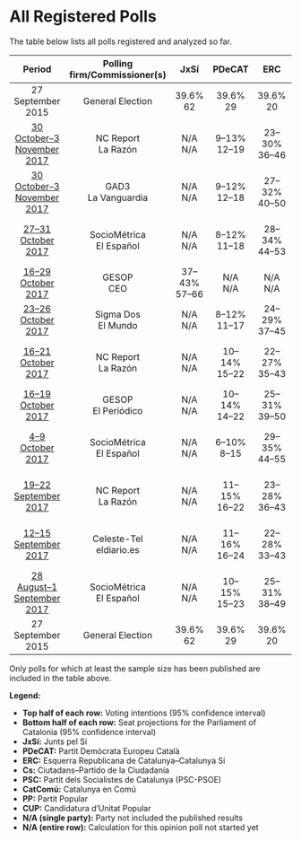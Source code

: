 # All Registered Polls

The table below lists all polls registered and analyzed so far.

| Period     | Polling firm/Commissioner(s) | JxSí | PDeCAT | ERC | Cs | PSC | CatComú | PP | CUP |
|:----------:|:----------------------------:|:--:|:--:|:--:|:--:|:--:|:--:|:--:|:--:|
| 27 September 2015 | General Election | 39.6% <br> 62 | 39.6% <br> 29 | 39.6% <br> 20 | 17.9% <br> 25 | 12.7% <br> 16 | 8.9% <br> 11 | 8.5% <br> 11 | 8.2% <br> 10 |
| [30 October–3 November 2017](2017-11-03-NCReport.html) | NC Report <br> La Razón | N/A <br> N/A | 9–13% <br> 12–19 | 23–30% <br> 36–46 | 17–23% <br> 23–31 | 11–16% <br> 14–22 | 8–13% <br> 9–17 | 9–13% <br> 10–18 | 5–8% <br> 5–10 |
| [30 October–3 November 2017](2017-11-03-GAD3.html) | GAD3 <br> La Vanguardia | N/A <br> N/A | 9–12% <br> 12–18 | 27–32% <br> 40–50 | 18–23% <br> 25–32 | 13–17% <br> 16–23 | 7–10% <br> 7–12 | 7–11% <br> 9–13 | 5–8% <br> 5–10 |
| [27–31 October 2017](2017-10-31-SocioMétrica.html) | SocioMétrica <br> El Español | N/A <br> N/A | 8–12% <br> 11–18 | 28–34% <br> 44–53 | 16–21% <br> 21–29 | 10–14% <br> 14–19 | 8–12% <br> 9–15 | 7–11% <br> 10–14 | 4–7% <br> 4–9 |
| [16–29 October 2017](2017-10-29-GESOP.html) | GESOP <br> CEO | 37–43% <br> 57–66 | N/A <br> N/A | N/A <br> N/A | 16–21% <br> 21–28 | 12–16% <br> 15–22 | 9–13% <br> 9–15 | 7–10% <br> 8–13 | 5–8% <br> 5–10 |
| [23–26 October 2017](2017-10-26-SigmaDos.html) | Sigma Dos <br> El Mundo | N/A <br> N/A | 8–12% <br> 11–17 | 24–29% <br> 37–45 | 17–22% <br> 24–31 | 13–17% <br> 16–23 | 9–13% <br> 11–17 | 7–11% <br> 9–13 | 5–8% <br> 6–10 |
| [16–21 October 2017](2017-10-21-NCReport.html) | NC Report <br> La Razón | N/A <br> N/A | 10–14% <br> 15–22 | 22–27% <br> 35–43 | 17–22% <br> 24–30 | 11–15% <br> 14–21 | 10–14% <br> 11–17 | 9–13% <br> 12–16 | 4–7% <br> 4–9 |
| [16–19 October 2017](2017-10-19-GESOP.html) | GESOP <br> El Periódico | N/A <br> N/A | 10–14% <br> 14–22 | 25–31% <br> 39–50 | 14–20% <br> 19–26 | 12–17% <br> 16–23 | 7–11% <br> 8–14 | 6–10% <br> 6–13 | 6–10% <br> 8–13 |
| [4–9 October 2017](2017-10-09-SocioMétrica.html) | SocioMétrica <br> El Español | N/A <br> N/A | 6–10% <br> 8–15 | 29–35% <br> 44–55 | 16–21% <br> 21–29 | 8–12% <br> 9–15 | 10–14% <br> 12–18 | 8–12% <br> 10–16 | 5–8% <br> 5–10 |
| [19–22 September 2017](2017-09-22-NCReport.html) | NC Report <br> La Razón | N/A <br> N/A | 11–15% <br> 16–22 | 23–28% <br> 36–43 | 15–19% <br> 20–26 | 12–16% <br> 15–22 | 10–14% <br> 12–17 | 9–13% <br> 12–17 | 4–7% <br> 4–9 |
| [12–15 September 2017](2017-09-15-Celeste-Tel.html) | Celeste-Tel <br> eldiario.es | N/A <br> N/A | 11–16% <br> 16–24 | 22–28% <br> 33–43 | 15–20% <br> 20–27 | 12–17% <br> 15–23 | 10–15% <br> 12–18 | 8–12% <br> 10–14 | 4–8% <br> 4–9 |
| [28 August–1 September 2017](2017-09-01-SocioMétrica.html) | SocioMétrica <br> El Español | N/A <br> N/A | 10–15% <br> 15–23 | 25–31% <br> 38–49 | 15–21% <br> 20–28 | 8–13% <br> 10–16 | 8–13% <br> 9–17 | 9–13% <br> 11–18 | 5–9% <br> 6–11 |
| 27 September 2015 | General Election | 39.6% <br> 62 | 39.6% <br> 29 | 39.6% <br> 20 | 17.9% <br> 25 | 12.7% <br> 16 | 8.9% <br> 11 | 8.5% <br> 11 | 8.2% <br> 10 |

Only polls for which at least the sample size has been published are included in the table above.

**Legend:**
+ **Top half of each row:** Voting intentions (95% confidence interval)
+ **Bottom half of each row:** Seat projections for the Parliament of Catalonia (95% confidence interval)
+ **JxSí:** Junts pel Sí
+ **PDeCAT:** Partit Demòcrata Europeu Català
+ **ERC:** Esquerra Republicana de Catalunya–Catalunya Sí
+ **Cs:** Ciutadans–Partido de la Ciudadanía
+ **PSC:** Partit dels Socialistes de Catalunya (PSC-PSOE)
+ **CatComú:** Catalunya en Comú
+ **PP:** Partit Popular
+ **CUP:** Candidatura d’Unitat Popular
+ **N/A (single party):** Party not included the published results
+ **N/A (entire row):** Calculation for this opinion poll not started yet

